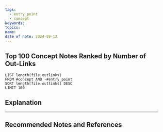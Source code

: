 ```yaml
---
tags:
  - entry_point
  - concept
keywords: 
topics: 
name: 
date of note: 2024-09-12
---
```


## Top 100 Concept Notes Ranked by Number of Out-Links


```dataview
LIST length(file.outlinks)
FROM #concept AND -#entry_point
SORT length(file.outlinks) DESC
LIMIT 100
```




## Explanation





-----------
##  Recommended Notes and References

